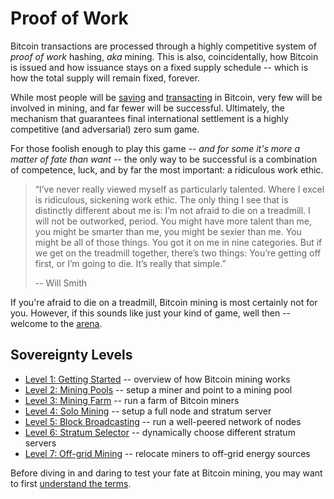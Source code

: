 # Proof of Work

Bitcoin transactions are processed through
 a highly competitive system of
 *proof of work* hashing, *aka* mining.
This is also, coincidentally, how Bitcoin
 is issued and how issuance stays on
 a fixed supply schedule -- which is how the
 total supply will remain fixed, forever.

While most people will be
 [saving](../saving/)
 and
 [transacting](../commerce) in Bitcoin,
 very few will be involved
 in mining, and far fewer will be successful.
Ultimately, the mechanism that guarantees
 final international settlement is a
 highly competitive (and adversarial)
 zero sum game.

For those foolish enough to play this game
 -- *and for some it's more a matter of fate than
 want* --
 the only way to be successful is a
 combination of competence, luck, and
 by far the most important: a ridiculous 
 work ethic.

> “I’ve never really viewed myself as particularly talented. 
> Where I excel is ridiculous, sickening 
> work ethic.
> The only thing I see that is distinctly
> different about me is:
> I’m not afraid to die on a treadmill. 
> I will not be outworked, period.
> You might have more talent than me,
> you might be smarter than me,
> you might be sexier than me.
> You might be all of those things.
> You got it on me in nine categories.
> But if we get on the treadmill together,
> there’s two things:
> You’re getting off first, or I’m going to die.
> It’s really that simple.”
>  
> -- Will Smith

If you're afraid to die on a treadmill,
 Bitcoin mining is most certainly not
 for you.
However, if this sounds like
 just your kind of game,
 well then -- welcome to the
 [arena](https://en.wikipedia.org/wiki/Citizenship_in_a_Republic).


## Sovereignty Levels

* [Level 1: Getting Started](sovereignty/level-1) -- 
 overview of how Bitcoin mining works
* [Level 2: Mining Pools](sovereignty/level-2) --
 setup a miner and point to a mining pool
* [Level 3: Mining Farm](sovereignty/level-3) --
 run a farm of Bitcoin miners
* [Level 4: Solo Mining](sovereignty/level-4) --
  setup a full node and stratum server
* [Level 5: Block Broadcasting](sovereignty/level-5) --
 run a well-peered network of nodes
* [Level 6: Stratum Selector](sovereignty/level-6) --
 dynamically choose different stratum servers
* [Level 7: Off-grid Mining](sovereignty/level-7) --
 relocate miners to off-grid energy sources

Before diving in and daring to test your fate
 at Bitcoin mining, you may want to first
 [understand the terms](understand-the-terms.md).


